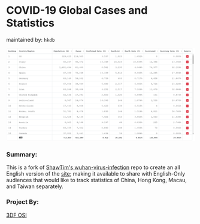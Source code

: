 # COVID-19 Global Cases and Statistics
maintained by: `hkdb`

![COVID-19 Global Cases and Statics](COVID-19-Table.png)

### Summary:

This is a fork of [ShawTim's wuhan-virus-infection](https://github.com/ShawTim/wuhan-virus-infection) repo to create an all English version of the [site](https://shawtim.github.io/wuhan-virus-infection/); making it available to share with English-Only audiences that would like to track statistics of China, Hong Kong, Macau, and Taiwan separately.

### Project By:

[3DF OSI](https://osi.3df.io)
